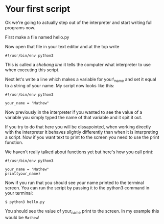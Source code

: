 # Your first script

Ok we're going to actually step out of the interpreter and start writing
full programs now.

First make a file named hello.py

Now open that file in your text editor and at the top write

	#!/usr/bin/env python3

This is called a *shebang line* it tells the computer what interpreter
to use when executing this script.

Next let's write a line which makes a variable for your\\<sub>name</sub> and set it
equal to a string of your name. My script now looks like this:

	#!/usr/bin/env python3

	your_name = "Mathew"

Now previously in the interpreter if you wanted to see the value of a
variable you simply typed the name of that variable and it spit it out.

If you try to do that here you will be dissapointed, when working
directly with the interpreter it behaves slightly differently than when
it is interpreting a script. Now if you want text to print to the screen
you need to use the print function.

We haven't really talked about functions yet but here's how you call
print:

	#!/usr/bin/env python3

	your_name = "Mathew"
	print(your_name)

Now if you run that you should see your name printed to the terminal
screen. You can run the script by passing it to the python3 command in
your terminal:

	$ python3 hello.py

You should see the value of your<sub>name</sub> print to the screen. In my
example this would be `Mathew`!
